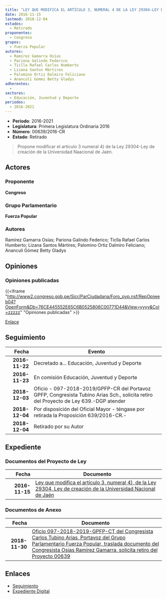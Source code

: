 ```yaml
---
title: "LEY QUE MODIFICA EL ARTÍCULO 3, NUMERAL 4 DE LA LEY 29304-LEY DE CREACIÓN DE LA UNIVERSIDAD NACIONAL DE JAÉN"
date: 2016-11-15
lastmod: 2018-12-04
estados: 
  - Retirado
proponentes: 
  - Congreso
grupos: 
  - Fuerza Popular
autores: 
  - Ramírez Gamarra Osías
  - Pariona Galindo Federico
  - Ticlla Rafael Carlos Humberto
  - Lizana Santos Mártires
  - Palomino Ortiz Dalmiro Feliciano
  - Ananculi Gómez Betty Gladys
adherentes: 
  - 
sectores: 
  - Educación, Juventud y Deporte
periodos: 
  - 2016-2021
---
```


- **Periodo**: 2016-2021
- **Legislatura**: Primera Legislatura Ordinaria 2016
- **Número**: 00639/2016-CR
- **Estado**: Retirado

> Propone modificar el artículo 3 numeral 4) de la Ley 29304-Ley de creación de la Universidad Naacional de Jaén.


## Actores

### Proponente

**Congreso**

### Grupo Parlamentario

**Fuerza Popular**

### Autores

Ramírez Gamarra Osías; Pariona Galindo Federico; Ticlla Rafael Carlos Humberto; Lizana Santos Mártires; Palomino Ortiz Dalmiro Feliciano; Ananculi Gómez Betty Gladys


## Opiniones

### Opiniones publicadas

{{<iframe "http://www2.congreso.gob.pe/Sicr/ParCiudadana/Foro_pvp.nsf/RepOpiweb04?OpenForm&Db=76CE445552E65C6B0525806C00771D44&View=yyyy&Col=zzzzz" "Opiniones publicadas" >}}

[Enlace](http://www2.congreso.gob.pe/Sicr/ParCiudadana/Foro_pvp.nsf/RepOpiweb04?OpenForm&Db=76CE445552E65C6B0525806C00771D44&View=yyyy&Col=zzzzz)

## Seguimiento

| Fecha | Evento |
|------:|--------|
| **2016-11-22** | Decretado a... Educación, Juventud y Deporte|
| **2016-11-23** | En comisión Educación, Juventud y Deporte|
| **2018-12-03** | Oficio - 097-2018-2019/GPFP-CR del Portavoz GPFP, Congresista Tubino Arias Sch., solicita retiro del Proyecto de Ley 639.-DGP atender|
| **2018-12-04** | Por disposición del Oficial Mayor - téngase por retirada la Proposición 639/2016-CR.-|
| **2018-12-04** | Retirado por su Autor|


## Expediente


### Documentos del Proyecto de Ley

| Fecha | Documento |
|------:|--------|
| **2016-11-15** | [Ley que modifica el artículo 3, numeral 4), de la Ley 29304, Ley de creación de la Universidad Nacional de Jaén](http://www.leyes.congreso.gob.pe/Documentos/2016_2021/Proyectos_de_Ley_y_de_Resoluciones_Legislativas/PL0063920161115..pdf) |

### Documentos de Anexo

| Fecha | Documento |
|------:|--------|
| **2018-11-30** | [Oficio 097-2018-2019-GPFP-CT del Congresista Carlos Tubino Arias, Portavoz del Grupo Parlamentario Fuerza Popular, traslada documento del Congresista Osias Ramírez Gamarra, solicita retiro del Proyecto 00639](http://www.leyes.congreso.gob.pe/Documentos/2016_2021/Oficios/Congresistas/OFICIO-097-2018-2019-GPFP-CT.pdf) |

## Enlaces 

- [Seguimiento](http://www2.congreso.gob.pe/Sicr/TraDocEstProc/CLProLey2016.nsf/f7fff46988ca05b1052578e100829cc7/3487f2bd433095aa0525806c00804539?OpenDocument)
- [Expediente Digital](http://www2.congreso.gob.pe/Sicr/TraDocEstProc/CLProLey2016.nsf/f7fff46988ca05b1052578e100829cc7/3487f2bd433095aa0525806c00804539?OpenDocument&Click=05257FB7005EB655.eb71d0cf91d8294e05256cdf006b5706/$Body/0.1C6C)
